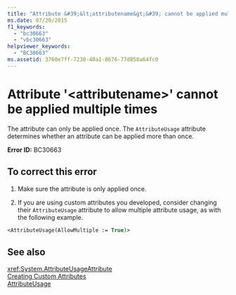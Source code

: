 ```yaml
---
title: "Attribute &#39;&lt;attributename&gt;&#39; cannot be applied multiple times"
ms.date: 07/20/2015
f1_keywords: 
  - "bc30663"
  - "vbc30663"
helpviewer_keywords: 
  - "BC30663"
ms.assetid: 3760e7ff-7238-40a1-8676-77d858a64fc0
---
```

# Attribute &#39;&lt;attributename&gt;&#39; cannot be applied multiple times
The attribute can only be applied once. The `AttributeUsage` attribute determines whether an attribute can be applied more than once.  
  
 **Error ID:** BC30663  
  
## To correct this error  
  
1.  Make sure the attribute is only applied once.  
  
2.  If you are using custom attributes you developed, consider changing their `AttributeUsage` attribute to allow multiple attribute usage, as with the following example.  
  
```vb  
<AttributeUsage(AllowMultiple := True)>  
```  
  
## See also
 <xref:System.AttributeUsageAttribute>  
 [Creating Custom Attributes](../../../visual-basic/programming-guide/concepts/attributes/creating-custom-attributes.md)  
 [AttributeUsage](../../../visual-basic/programming-guide/concepts/attributes/attributeusage.md)
